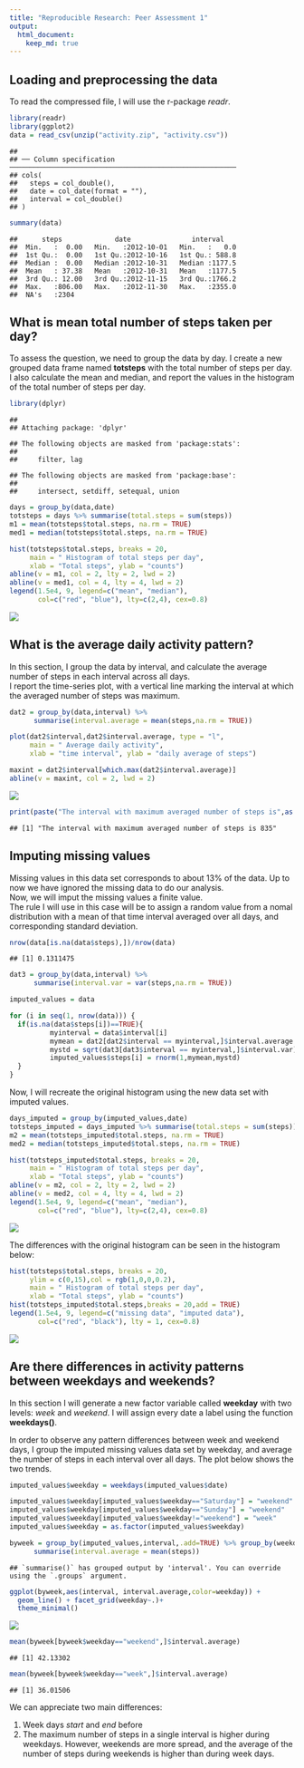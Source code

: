 ```yaml
---
title: "Reproducible Research: Peer Assessment 1"
output: 
  html_document:
    keep_md: true
---
```



## Loading and preprocessing the data

To read the compressed file, I will use the r-package *readr*. 


```r
library(readr)
library(ggplot2)
data = read_csv(unzip("activity.zip", "activity.csv"))
```

```
## 
## ── Column specification ────────────────────────────────────────────────────────
## cols(
##   steps = col_double(),
##   date = col_date(format = ""),
##   interval = col_double()
## )
```

```r
summary(data)
```

```
##      steps             date               interval     
##  Min.   :  0.00   Min.   :2012-10-01   Min.   :   0.0  
##  1st Qu.:  0.00   1st Qu.:2012-10-16   1st Qu.: 588.8  
##  Median :  0.00   Median :2012-10-31   Median :1177.5  
##  Mean   : 37.38   Mean   :2012-10-31   Mean   :1177.5  
##  3rd Qu.: 12.00   3rd Qu.:2012-11-15   3rd Qu.:1766.2  
##  Max.   :806.00   Max.   :2012-11-30   Max.   :2355.0  
##  NA's   :2304
```

## What is mean total number of steps taken per day?

To assess the question, we need to group the data by day. I create a new grouped data frame named **totsteps** with the total number of steps per day. I also calculate the mean and median, and report the values in the histogram of the total number of steps per day. 


```r
library(dplyr)
```

```
## 
## Attaching package: 'dplyr'
```

```
## The following objects are masked from 'package:stats':
## 
##     filter, lag
```

```
## The following objects are masked from 'package:base':
## 
##     intersect, setdiff, setequal, union
```

```r
days = group_by(data,date)
totsteps = days %>% summarise(total.steps = sum(steps))
m1 = mean(totsteps$total.steps, na.rm = TRUE)
med1 = median(totsteps$total.steps, na.rm = TRUE)

hist(totsteps$total.steps, breaks = 20,
     main = " Histogram of total steps per day", 
     xlab = "Total steps", ylab = "counts")
abline(v = m1, col = 2, lty = 2, lwd = 2)
abline(v = med1, col = 4, lty = 4, lwd = 2)
legend(1.5e4, 9, legend=c("mean", "median"),
       col=c("red", "blue"), lty=c(2,4), cex=0.8)
```

![](PA1_template_files/figure-html/meantotal-1.png)<!-- -->

## What is the average daily activity pattern?

In this section, I group the data by interval, and calculate the average number of steps in each interval across all days.  
I report the time-series plot, with a vertical line marking the interval at which the averaged number of steps was maximum. 


```r
dat2 = group_by(data,interval) %>% 
      summarise(interval.average = mean(steps,na.rm = TRUE))

plot(dat2$interval,dat2$interval.average, type = "l",
     main = " Average daily activity", 
     xlab = "time interval", ylab = "daily average of steps")

maxint = dat2$interval[which.max(dat2$interval.average)]
abline(v = maxint, col = 2, lwd = 2)
```

![](PA1_template_files/figure-html/daily-1.png)<!-- -->

```r
print(paste("The interval with maximum averaged number of steps is",as.character(maxint)) , sep = "" )
```

```
## [1] "The interval with maximum averaged number of steps is 835"
```

## Imputing missing values

Missing values in this data set corresponds to about 13% of the data. Up to now we have ignored the missing data to do our analysis.  
Now, we will imput the missing values a finite value.  
The rule I will use in this case will be to assign a random value from a nomal distribution with a mean of that time interval averaged over all days, and corresponding standard deviation. 


```r
nrow(data[is.na(data$steps),])/nrow(data)
```

```
## [1] 0.1311475
```

```r
dat3 = group_by(data,interval) %>% 
      summarise(interval.var = var(steps,na.rm = TRUE))

imputed_values = data

for (i in seq(1, nrow(data))) {
  if(is.na(data$steps[i])==TRUE){
          myinterval = data$interval[i]
          mymean = dat2[dat2$interval == myinterval,]$interval.average
          mystd = sqrt(dat3[dat3$interval == myinterval,]$interval.var)
          imputed_values$steps[i] = rnorm(1,mymean,mystd)
  }
}
```

Now, I will recreate the original histogram using the new data set with imputed values. 


```r
days_imputed = group_by(imputed_values,date)
totsteps_imputed = days_imputed %>% summarise(total.steps = sum(steps))
m2 = mean(totsteps_imputed$total.steps, na.rm = TRUE)
med2 = median(totsteps_imputed$total.steps, na.rm = TRUE)

hist(totsteps_imputed$total.steps, breaks = 20,
     main = " Histogram of total steps per day", 
     xlab = "Total steps", ylab = "counts")
abline(v = m2, col = 2, lty = 2, lwd = 2)
abline(v = med2, col = 4, lty = 4, lwd = 2)
legend(1.5e4, 9, legend=c("mean", "median"),
       col=c("red", "blue"), lty=c(2,4), cex=0.8)
```

![](PA1_template_files/figure-html/newset-1.png)<!-- -->

The differences with the original histogram can be seen in the histogram below:


```r
hist(totsteps$total.steps, breaks = 20,
     ylim = c(0,15),col = rgb(1,0,0,0.2),
     main = " Histogram of total steps per day", 
     xlab = "Total steps", ylab = "counts")
hist(totsteps_imputed$total.steps,breaks = 20,add = TRUE)
legend(1.5e4, 9, legend=c("missing data", "imputed data"),
       col=c("red", "black"), lty = 1, cex=0.8)
```

![](PA1_template_files/figure-html/diff-1.png)<!-- -->

## Are there differences in activity patterns between weekdays and weekends?

In this section I will generate a new factor variable called **weekday** with two levels: *week* and *weekend*. I will assign every date a label using the function **weekdays()**.  

In order to observe any pattern differences between week and weekend days, I group the imputed missing values data set by weekday, and average the number of steps in each interval over all days. The plot below shows the two trends. 


```r
imputed_values$weekday = weekdays(imputed_values$date)

imputed_values$weekday[imputed_values$weekday=="Saturday"] = "weekend"
imputed_values$weekday[imputed_values$weekday=="Sunday"] = "weekend"
imputed_values$weekday[imputed_values$weekday!="weekend"] = "week"
imputed_values$weekday = as.factor(imputed_values$weekday)

byweek = group_by(imputed_values,interval,.add=TRUE) %>% group_by(weekday,.add = TRUE) %>%
      summarise(interval.average = mean(steps))
```

```
## `summarise()` has grouped output by 'interval'. You can override using the `.groups` argument.
```

```r
ggplot(byweek,aes(interval, interval.average,color=weekday)) + 
  geom_line() + facet_grid(weekday~.)+
  theme_minimal()
```

![](PA1_template_files/figure-html/diff2-1.png)<!-- -->

```r
mean(byweek[byweek$weekday=="weekend",]$interval.average)
```

```
## [1] 42.13302
```

```r
mean(byweek[byweek$weekday=="week",]$interval.average)
```

```
## [1] 36.01506
```

We can appreciate two main differences:

 1. Week days *start* and *end* before
 2. The maximum number of steps in a single interval is higher during weekdays. However, 
 weekends are more spread, and the average of the number of steps during weekends is higher than during week days. 
